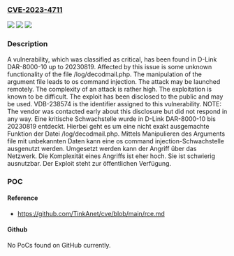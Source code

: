 ### [CVE-2023-4711](https://cve.mitre.org/cgi-bin/cvename.cgi?name=CVE-2023-4711)
![](https://img.shields.io/static/v1?label=Product&message=DAR-8000-10&color=blue)
![](https://img.shields.io/static/v1?label=Version&message=20230819%20&color=brightgreen)
![](https://img.shields.io/static/v1?label=Vulnerability&message=CWE-78%20OS%20Command%20Injection&color=brightgreen)

### Description

A vulnerability, which was classified as critical, has been found in D-Link DAR-8000-10 up to 20230819. Affected by this issue is some unknown functionality of the file /log/decodmail.php. The manipulation of the argument file leads to os command injection. The attack may be launched remotely. The complexity of an attack is rather high. The exploitation is known to be difficult. The exploit has been disclosed to the public and may be used. VDB-238574 is the identifier assigned to this vulnerability. NOTE: The vendor was contacted early about this disclosure but did not respond in any way.
Eine kritische Schwachstelle wurde in D-Link DAR-8000-10 bis 20230819 entdeckt. Hierbei geht es um eine nicht exakt ausgemachte Funktion der Datei /log/decodmail.php. Mittels Manipulieren des Arguments file mit unbekannten Daten kann eine os command injection-Schwachstelle ausgenutzt werden. Umgesetzt werden kann der Angriff über das Netzwerk. Die Komplexität eines Angriffs ist eher hoch. Sie ist schwierig ausnutzbar. Der Exploit steht zur öffentlichen Verfügung.

### POC

#### Reference
- https://github.com/TinkAnet/cve/blob/main/rce.md

#### Github
No PoCs found on GitHub currently.

